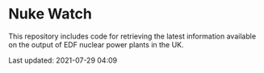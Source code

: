 # Nuke Watch

This repository includes code for retrieving the latest information available on the output of EDF nuclear power plants in the UK.

Last updated: 2021-07-29 04:09